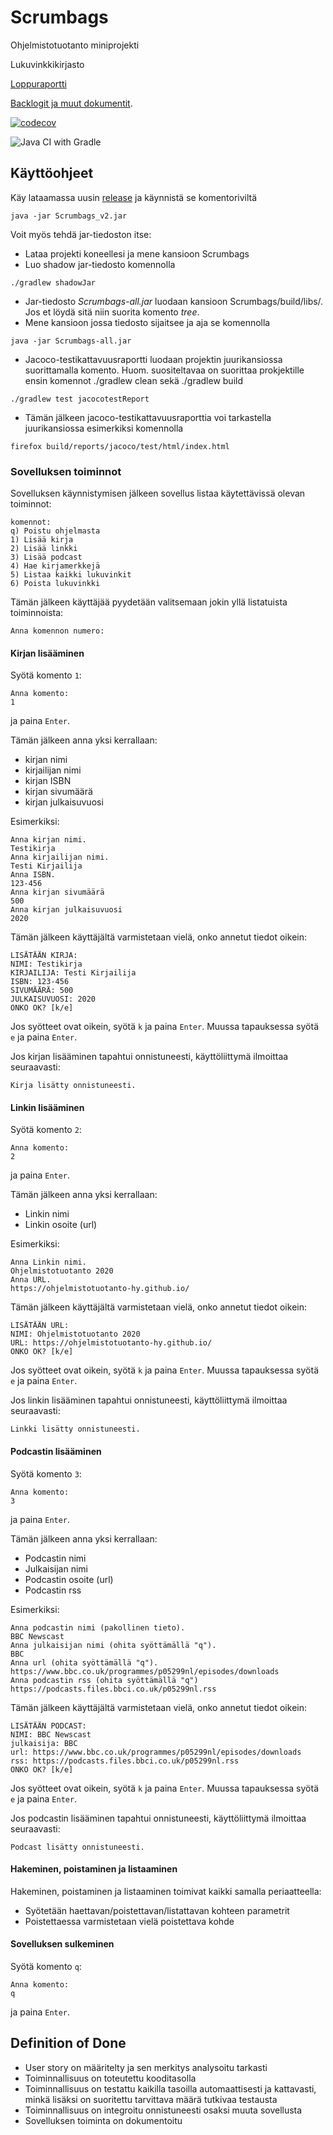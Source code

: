 # Scrumbags
Ohjelmistotuotanto miniprojekti

Lukuvinkkikirjasto<br>

[Loppuraportti](https://github.com/Latelaukki/Scrumbags/blob/main/raportti.md)

[Backlogit ja muut dokumentit](https://docs.google.com/spreadsheets/d/1cjemOe1V6ia_IiacJ4TIb77QLeIoD4wPJo6hCqYEEDg/edit?usp=sharing).
  
[![codecov](https://codecov.io/gh/Latelaukki/Scrumbags/branch/main/graph/badge.svg)](https://codecov.io/gh/Latelaukki/Scrumbags)

![Java CI with Gradle](https://github.com/Latelaukki/Scrumbags/workflows/Java%20CI%20with%20Gradle/badge.svg)

## Käyttöohjeet

Käy lataamassa uusin [release](https://github.com/Latelaukki/Scrumbags/releases/tag/v2) ja käynnistä se komentoriviltä

```
java -jar Scrumbags_v2.jar
```


Voit myös tehdä jar-tiedoston itse:

* Lataa projekti koneellesi ja mene kansioon Scrumbags
* Luo shadow jar-tiedosto komennolla

```
./gradlew shadowJar
```

* Jar-tiedosto *Scrumbags-all.jar* luodaan kansioon Scrumbags/build/libs/. Jos et löydä sitä niin suorita komento *tree*.
* Mene kansioon jossa tiedosto sijaitsee ja aja se komennolla

```
java -jar Scrumbags-all.jar
```

* Jacoco-testikattavuusraportti luodaan projektin juurikansiossa suorittamalla komento. Huom. suositeltavaa on suorittaa prokjektille ensin komennot ./gradlew clean sekä ./gradlew build

```
./gradlew test jacocotestReport
```

* Tämän jälkeen jacoco-testikattavuusraporttia voi tarkastella juurikansiossa esimerkiksi komennolla

```
firefox build/reports/jacoco/test/html/index.html
```

### Sovelluksen toiminnot

Sovelluksen käynnistymisen jälkeen sovellus listaa käytettävissä olevan toiminnot:

```
komennot:
q) Poistu ohjelmasta
1) Lisää kirja
2) Lisää linkki
3) Lisää podcast
4) Hae kirjamerkkejä
5) Listaa kaikki lukuvinkit
6) Poista lukuvinkki
```

Tämän jälkeen käyttäjää pyydetään valitsemaan jokin yllä listatuista toiminnoista:

```
Anna komennon numero:

```

#### Kirjan lisääminen

Syötä komento `1`:

```
Anna komento:
1
```
ja paina `Enter`.

Tämän jälkeen anna yksi kerrallaan:
- kirjan nimi
- kirjailijan nimi
- kirjan ISBN
- kirjan sivumäärä
- kirjan julkaisuvuosi

Esimerkiksi:

```
Anna kirjan nimi.
Testikirja
Anna kirjailijan nimi.
Testi Kirjailija
Anna ISBN.
123-456
Anna kirjan sivumäärä
500
Anna kirjan julkaisuvuosi
2020
```

Tämän jälkeen käyttäjältä varmistetaan vielä, onko annetut tiedot oikein:

```
LISÄTÄÄN KIRJA: 
NIMI: Testikirja
KIRJAILIJA: Testi Kirjailija
ISBN: 123-456
SIVUMÄÄRÄ: 500
JULKAISUVUOSI: 2020
ONKO OK? [k/e]
```

Jos syötteet ovat oikein, syötä `k` ja paina `Enter`. Muussa tapauksessa syötä `e` ja paina `Enter`.

Jos kirjan lisääminen tapahtui onnistuneesti, käyttöliittymä ilmoittaa seuraavasti:

```
Kirja lisätty onnistuneesti.
```
#### Linkin lisääminen
Syötä komento `2`:

```
Anna komento:
2
```
ja paina `Enter`.

Tämän jälkeen anna yksi kerrallaan:
- Linkin nimi
- Linkin osoite (url)

Esimerkiksi:

```
Anna Linkin nimi.
Ohjelmistotuotanto 2020
Anna URL.
https://ohjelmistotuotanto-hy.github.io/
```
Tämän jälkeen käyttäjältä varmistetaan vielä, onko annetut tiedot oikein:

```
LISÄTÄÄN URL: 
NIMI: Ohjelmistotuotanto 2020
URL: https://ohjelmistotuotanto-hy.github.io/
ONKO OK? [k/e]
```

Jos syötteet ovat oikein, syötä `k` ja paina `Enter`. Muussa tapauksessa syötä `e` ja paina `Enter`. 

Jos linkin lisääminen tapahtui onnistuneesti, käyttöliittymä ilmoittaa seuraavasti:

```
Linkki lisätty onnistuneesti.
```

#### Podcastin lisääminen

Syötä komento `3`:

```
Anna komento:
3
```
ja paina `Enter`.

Tämän jälkeen anna yksi kerrallaan:
- Podcastin nimi
- Julkaisijan nimi
- Podcastin osoite (url)
- Podcastin rss

Esimerkiksi:

```
Anna podcastin nimi (pakollinen tieto).
BBC Newscast
Anna julkaisijan nimi (ohita syöttämällä "q").
BBC
Anna url (ohita syöttämällä "q").
https://www.bbc.co.uk/programmes/p05299nl/episodes/downloads
Anna podcastin rss (ohita syöttämällä "q")
https://podcasts.files.bbci.co.uk/p05299nl.rss
```

Tämän jälkeen käyttäjältä varmistetaan vielä, onko annetut tiedot oikein:

```
LISÄTÄÄN PODCAST: 
NIMI: BBC Newscast
julkaisija: BBC
url: https://www.bbc.co.uk/programmes/p05299nl/episodes/downloads
rss: https://podcasts.files.bbci.co.uk/p05299nl.rss
ONKO OK? [k/e]
```

Jos syötteet ovat oikein, syötä `k` ja paina `Enter`. Muussa tapauksessa syötä `e` ja paina `Enter`. 

Jos podcastin lisääminen tapahtui onnistuneesti, käyttöliittymä ilmoittaa seuraavasti:

```
Podcast lisätty onnistuneesti.
```

#### Hakeminen, poistaminen ja listaaminen

Hakeminen, poistaminen ja listaaminen toimivat kaikki samalla periaatteella:
 - Syötetään haettavan/poistettavan/listattavan kohteen parametrit
 - Poistettaessa varmistetaan vielä poistettava kohde 

#### Sovelluksen sulkeminen
Syötä komento `q`:

```
Anna komento:
q
```
ja paina `Enter`.

## Definition of Done

* User story on määritelty ja sen merkitys analysoitu tarkasti
* Toiminnallisuus on toteutettu kooditasolla
* Toiminnallisuus on testattu kaikilla tasoilla automaattisesti ja kattavasti, minkä lisäksi on suoritettu tarvittava määrä tutkivaa testausta
* Toiminnallisuus on integroitu onnistuneesti osaksi muuta sovellusta
* Sovelluksen toiminta on dokumentoitu

